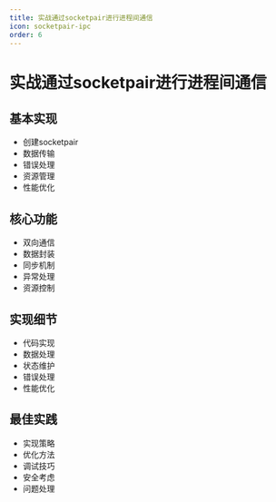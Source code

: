 ```yaml
---
title: 实战通过socketpair进行进程间通信
icon: socketpair-ipc
order: 6
---
```


# 实战通过socketpair进行进程间通信

## 基本实现
- 创建socketpair
- 数据传输
- 错误处理
- 资源管理
- 性能优化

## 核心功能
- 双向通信
- 数据封装
- 同步机制
- 异常处理
- 资源控制

## 实现细节
- 代码实现
- 数据处理
- 状态维护
- 错误处理
- 性能优化

## 最佳实践
- 实现策略
- 优化方法
- 调试技巧
- 安全考虑
- 问题处理
